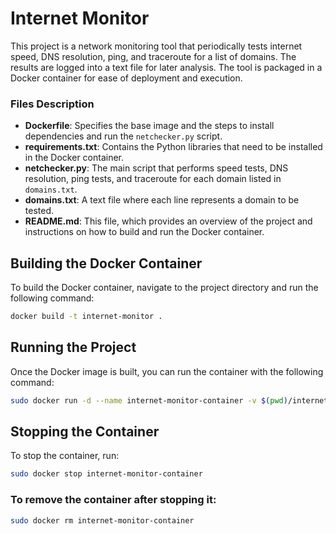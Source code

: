 # Internet Monitor

This project is a network monitoring tool that periodically tests internet speed, DNS resolution, ping, and traceroute for a list of domains. The results are logged into a text file for later analysis. The tool is packaged in a Docker container for ease of deployment and execution.

### Files Description

- **Dockerfile**: Specifies the base image and the steps to install dependencies and run the `netchecker.py` script.
- **requirements.txt**: Contains the Python libraries that need to be installed in the Docker container.
- **netchecker.py**: The main script that performs speed tests, DNS resolution, ping tests, and traceroute for each domain listed in `domains.txt`.
- **domains.txt**: A text file where each line represents a domain to be tested.
- **README.md**: This file, which provides an overview of the project and instructions on how to build and run the Docker container.

## Building the Docker Container

To build the Docker container, navigate to the project directory and run the following command:

```bash
docker build -t internet-monitor .
```

## Running the Project

Once the Docker image is built, you can run the container with the following command:

```bash
sudo docker run -d --name internet-monitor-container -v $(pwd)/internet_test_results.txt:/app/internet_test_results.txt internet-monitor
```

## Stopping the Container
To stop the container, run:

```bash
sudo docker stop internet-monitor-container
```

### To remove the container after stopping it:

```bash
sudo docker rm internet-monitor-container
```


